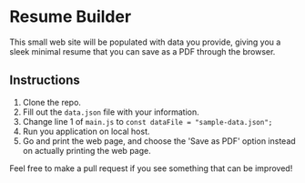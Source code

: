 # Resume Builder

This small web site will be populated with data you provide, giving you a sleek minimal resume that you can save as a PDF through the browser.

## Instructions

1. Clone the repo.
2. Fill out the `data.json` file with your information.
3. Change line 1 of `main.js` to `const dataFile = "sample-data.json";`
4. Run you application on local host.
5. Go and print the web page, and choose the 'Save as PDF' option instead on actually printing the web page.

Feel free to make a pull request if you see something that can be improved!
